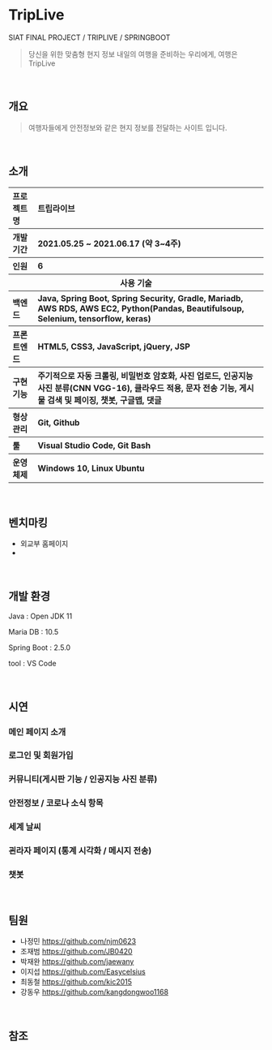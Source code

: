 


# TripLive
SIAT FINAL PROJECT / TRIPLIVE / SPRINGBOOT

> 당신을 위한 맞춤형 현지 정보
> 내일의 여행을 준비하는 우리에게, 여행은 TripLive

​                                                 

## 개요

> 여행자들에게 안전정보와 같은 현지 정보를 전달하는 사이트 입니다.

​                                        

## 소개

<table class="tg">
    <tr align="left">
      <th>프로젝트명</th>
      <th>트립라이브</th>
    </tr>
    <tr align="left">
      <th>개발기간</th>
      <th>2021.05.25 ~ 2021.06.17 (약 3~4주)</th>
    </tr>
    <tr align="left">
      <th>인원</th>
      <th>6</th>
    </tr>
    <tr>
      <th colspan="2">사용 기술</th>
    </tr>
    <tr align="left">
      <th>백엔드</th>
      <th>Java, Spring Boot, Spring Security, Gradle, Mariadb, AWS RDS, AWS EC2, Python(Pandas, Beautifulsoup, Selenium, tensorflow, keras)</th>
    </tr>
    <tr align="left">
      <th>프론트엔드</th>
      <th>HTML5, CSS3, JavaScript, jQuery, JSP</th>
    </tr>
    <tr align="left">
      <th>구현 기능</th>
      <th>주기적으로 자동 크롤링, 비밀번호 암호화, 사진 업로드, 인공지능 사진 분류(CNN VGG-16), 클라우드 적용, 문자 전송 기능, 게시물 검색 및 페이징, 챗봇, 구글맵, 댓글</th>
    </tr>
    <tr align="left">
      <th>형상관리</th>
      <th>Git, Github</th>
    </tr>
    <tr align="left">
      <th>툴</th>
      <th>Visual Studio Code, Git Bash</th>
    </tr>
    <tr align="left">
      <th>운영체제</th>
      <th>Windows 10, Linux Ubuntu</th>
    </tr>
  </table>

​                                


## **벤치마킹**

- 외교부 홈페이지
- 

​                                

## 개발 환경

Java : Open JDK 11

Maria DB : 10.5

Spring Boot : 2.5.0

tool : VS Code

​                             


## 시연

### 메인 페이지 소개

### 로그인 및 회원가입 

### 커뮤니티(게시판 기능 / 인공지능 사진 분류)

### 안전정보 / 코로나 소식 항목

### 세계 날씨

### 괸라자 페이지 (통계 시각화 / 메시지 전송)

### 챗봇

​                              

## 팀원
- 나정민 https://github.com/njm0623
- 조재범 https://github.com/JB0420
- 박재완 https://github.com/jaewany
- 이지섭 https://github.com/Easycelsius
- 최동철 https://github.com/kic2015
- 강동우 https://github.com/kangdongwoo1168

​                            

## 참조



​                                     

